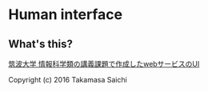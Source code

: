 # Human interface

## What's this?
[筑波大学 情報科学類の講義課題で作成したwebサービスのUI](http://www.coins.tsukuba.ac.jp/syllabus/GB40301.html)

Copyright (c) 2016 Takamasa Saichi
